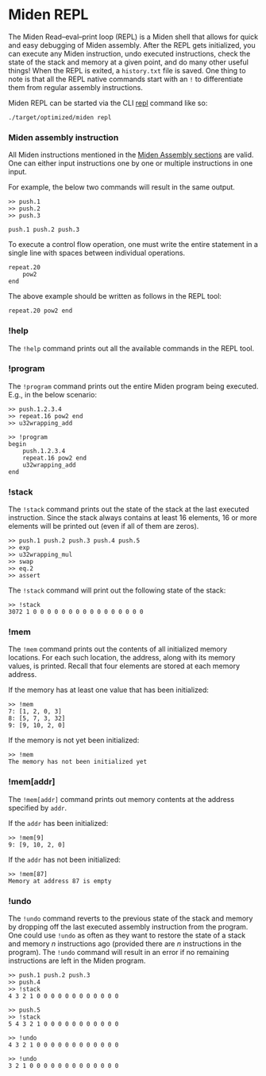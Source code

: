 # Miden REPL

The Miden Read–eval–print loop (REPL) is a Miden shell that allows for quick and easy debugging of Miden assembly. After the REPL gets initialized, you can execute any Miden instruction, undo executed instructions, check the state of the stack and memory at a given point, and do many other useful things! When the REPL is exited, a `history.txt` file is saved. One thing to note is that all the REPL native commands start with an `!` to differentiate them from regular assembly instructions.

Miden REPL can be started via the CLI [repl](../intro/usage.md#cli-interface) command like so:
```Shell
./target/optimized/miden repl
```

### Miden assembly instruction

All Miden instructions mentioned in the [Miden Assembly sections](../user_docs/assembly/main.md) are valid. One can either input instructions one by one or multiple instructions in one input.

For example, the below two commands will result in the same output.
```
>> push.1
>> push.2
>> push.3
```

```
push.1 push.2 push.3
```

To execute a control flow operation, one must write the entire statement in a single line with spaces between individual operations.

```
repeat.20
    pow2
end
```

The above example should be written as follows in the REPL tool:

```
repeat.20 pow2 end
```

### !help

The `!help` command prints out all the available commands in the REPL tool.

### !program

The `!program` command prints out the entire Miden program being executed. E.g., in the below scenario:

```
>> push.1.2.3.4
>> repeat.16 pow2 end
>> u32wrapping_add

>> !program
begin
    push.1.2.3.4
    repeat.16 pow2 end
    u32wrapping_add
end
```

### !stack

The `!stack` command prints out the state of the stack at the last executed instruction. Since the stack always contains at least 16 elements, 16 or more elements will be printed out (even if all of them are zeros).

```
>> push.1 push.2 push.3 push.4 push.5
>> exp
>> u32wrapping_mul
>> swap
>> eq.2
>> assert
```

The `!stack` command will print out the following state of the stack:

```
>> !stack
3072 1 0 0 0 0 0 0 0 0 0 0 0 0 0 0 0 0
```

### !mem

The `!mem` command prints out the contents of all initialized memory locations. For each such location, the address, along with its memory values, is printed. Recall that four elements are stored at each memory address.

If the memory has at least one value that has been initialized:

```
>> !mem
7: [1, 2, 0, 3]
8: [5, 7, 3, 32]
9: [9, 10, 2, 0]
```

If the memory is not yet been initialized:

```
>> !mem
The memory has not been initialized yet
```

### !mem[addr]

The `!mem[addr]` command prints out memory contents at the address specified by `addr`.

If the `addr` has been initialized:

```
>> !mem[9]
9: [9, 10, 2, 0]
```

If the `addr` has not been initialized:

```
>> !mem[87]
Memory at address 87 is empty
```

### !undo

The `!undo` command reverts to the previous state of the stack and memory by dropping off the last executed assembly instruction from the program. One could use `!undo` as often as they want to restore the state of a stack and memory $n$ instructions ago (provided there are $n$ instructions in the program). The `!undo` command will result in an error if no remaining instructions are left in the Miden program.

```
>> push.1 push.2 push.3
>> push.4
>> !stack
4 3 2 1 0 0 0 0 0 0 0 0 0 0 0 0

>> push.5
>> !stack
5 4 3 2 1 0 0 0 0 0 0 0 0 0 0 0

>> !undo
4 3 2 1 0 0 0 0 0 0 0 0 0 0 0 0

>> !undo
3 2 1 0 0 0 0 0 0 0 0 0 0 0 0 0
```
